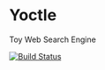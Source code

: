 # Yoctle
Toy Web Search Engine

[![Build Status](https://travis-ci.org/gelkin/iRnWs.svg?branch=master)](https://travis-ci.org/gelkin/iRnWs)
